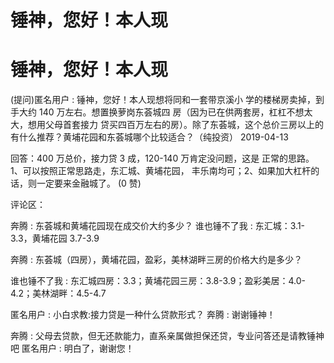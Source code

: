 # 锤神，您好！本人现

# 锤神，您好！本人现

(提问)匿名用户 : 锤神，您好！本人现想将同和一套带京溪小 学的楼梯房卖掉，到手大约 140 万左右。想置换萝岗东荟城四 房（因为已在供两套房，杠杠不想太大，想用父母首套接力 贷买四百万左右的房）。除了东荟城，这个总价三房以上的 有什么推荐？黄埔花园和东荟城哪个比较适合？（纯投资） 2019-04-13

回答：400 万总价，接力贷 3 成，120-140 万肯定没问题，这是 正常的思路。1、可以按照正常思路走，东汇城、黄埔花园， 丰乐南均可；2、如果加大杠杆的话，则一定要来金融城了。 (0 赞)

评论区：

奔腾 : 东荟城和黄埔花园现在成交价大约多少？ 谁也锤不了我 : 东汇城：3.1-3.3，黄埔花园 3.7-3.9

奔腾 : 东荟城（四房），黄埔花园，盈彩，美林湖畔三房的价格大约是多少？

谁也锤不了我 : 东汇城四房：3.3；黄埔花园三房：3.8-3.9；盈彩美居：4.0-4.2；美林湖畔：4.5-4.7

匿名用户 : 小白求教:接力贷是一种什么贷款形式？ 奔腾 : 谢谢锤神！

奔腾 : 父母去贷款，但无还款能力，直系亲属做担保还贷，专业问答还是请教锤神吧 匿名用户 : 明白了，谢谢您！